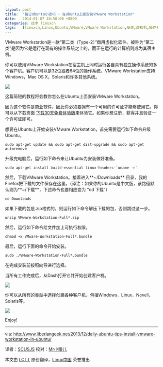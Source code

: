 ```yaml
---
layout: post
title:	"每日Ubuntu小技巧 - 在Ubuntu上面安装VMware Workstation"
date:	2014-01-07 10:50:00 +0800 
categories:	技术 linuxcn 
tags:	[linuxcn,Linux,Ubuntu,VMware,VMware Workstation,安装,虚拟机,操作系统]
---
```



VMware Workstation是一款“第二类（Type-2）”商用虚拟化软件。被称为“第二类”是因为它是运行在现有的操作系统之上的，而正在运行的计算机则成为其宿主机。


你可以使用VMware Workstation在宿主机上同时运行各自具有独立操作系统的多个客户机。客户机可以是32位或者64位的操作系统。VMware Workstation支持Windows，Mac OS X，Solaris和许多其他系统。


![](/Asserts/Images//attachment/album/201401/07/100429zrghh181yblz84r4.png)


这篇简短的教程将会教你怎么在Ubuntu上面安装VMware Workstation。


因为这个软件是商业软件，因此你必须要拥有一个可用的许可证才能够使用它。你可以从下载页面 [下载30天免费体验版](https://my.vmware.com/web/vmware/info/slug/desktop_end_user_computing/vmware_workstation/10_0)来体验它。如果你想注册，获得并且验证一个许可证即可。


想要在Ubuntu上开始安装VMware Workstation，首先需要运行如下命令升级Ubuntu。



```
sudo apt-get update && sudo apt-get dist-upgrade && sudo apt-get autoremove

```

升级完电脑后，运行如下命令来让Ubuntu为安装做好准备。



```
sudo apt-get install build-essential linux-headers-`uname -r`

```

然后，下载VMware Workstation。接着进入**~/Downloads** 目录，我的Firefox把下载的文件保存在这里。（译注：如果你的Ubuntu是中文版，该路径默认则为**~/下载**，下述命令也要相应变为 “cd 下载”）



```
cd Downloads

```

如果下载的包是.zip格式的，则运行如下命令解压下载的包，否则跳过这一步。



```
unzip VMware-Workstation-Full*.zip

```

然后，运行如下命令给文件加上可执行权限。



```
chmod +x VMware-Workstation-Full*.bundle

```

最后，运行下面的命令开始安装。



```
sudo ./VMware-Workstation-Full*.bundle

```

在完成安装前按照向导进行选择。


当所有工作完成后，从Dash打开它并开始创建客户机。


![](/Asserts/Images//attachment/album/201401/07/100437ts4iopa9bbu4waap.png)


你可以从所有的类型中选择创建各种客户机，包括Windows，Linux，Nevell，Solaris等。


![](/Asserts/Images//attachment/album/201401/07/100439i1t3egt3i43p8m0p.png)


Enjoy!




---


via: <http://www.liberiangeek.net/2013/12/daily-ubuntu-tips-install-vmware-workstation-in-ubuntu/>


译者：[SCUSJS](https://github.com/scusjs) 校对：[Mr小眼儿](http://blog.csdn.net/tinyeyeser)


本文由 [LCTT](https://github.com/LCTT/TranslateProject) 原创翻译，[Linux中国](http://linux.cn/) 荣誉推出
